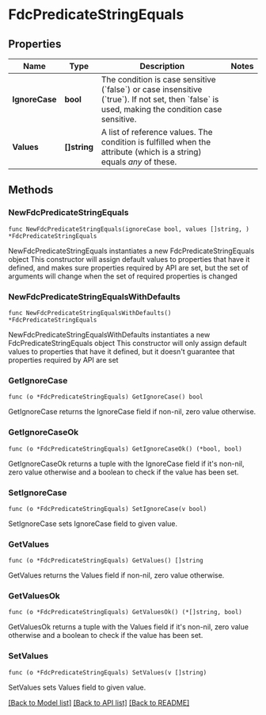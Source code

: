 # FdcPredicateStringEquals

## Properties

Name | Type | Description | Notes
------------ | ------------- | ------------- | -------------
**IgnoreCase** | **bool** | The condition is case sensitive (&#x60;false&#x60;) or case insensitive (&#x60;true&#x60;).   If not set, then &#x60;false&#x60; is used, making the condition case sensitive. | 
**Values** | **[]string** | A list of reference values. The condition is fulfilled when the attribute (which is a string) equals *any* of these. | 

## Methods

### NewFdcPredicateStringEquals

`func NewFdcPredicateStringEquals(ignoreCase bool, values []string, ) *FdcPredicateStringEquals`

NewFdcPredicateStringEquals instantiates a new FdcPredicateStringEquals object
This constructor will assign default values to properties that have it defined,
and makes sure properties required by API are set, but the set of arguments
will change when the set of required properties is changed

### NewFdcPredicateStringEqualsWithDefaults

`func NewFdcPredicateStringEqualsWithDefaults() *FdcPredicateStringEquals`

NewFdcPredicateStringEqualsWithDefaults instantiates a new FdcPredicateStringEquals object
This constructor will only assign default values to properties that have it defined,
but it doesn't guarantee that properties required by API are set

### GetIgnoreCase

`func (o *FdcPredicateStringEquals) GetIgnoreCase() bool`

GetIgnoreCase returns the IgnoreCase field if non-nil, zero value otherwise.

### GetIgnoreCaseOk

`func (o *FdcPredicateStringEquals) GetIgnoreCaseOk() (*bool, bool)`

GetIgnoreCaseOk returns a tuple with the IgnoreCase field if it's non-nil, zero value otherwise
and a boolean to check if the value has been set.

### SetIgnoreCase

`func (o *FdcPredicateStringEquals) SetIgnoreCase(v bool)`

SetIgnoreCase sets IgnoreCase field to given value.


### GetValues

`func (o *FdcPredicateStringEquals) GetValues() []string`

GetValues returns the Values field if non-nil, zero value otherwise.

### GetValuesOk

`func (o *FdcPredicateStringEquals) GetValuesOk() (*[]string, bool)`

GetValuesOk returns a tuple with the Values field if it's non-nil, zero value otherwise
and a boolean to check if the value has been set.

### SetValues

`func (o *FdcPredicateStringEquals) SetValues(v []string)`

SetValues sets Values field to given value.



[[Back to Model list]](../README.md#documentation-for-models) [[Back to API list]](../README.md#documentation-for-api-endpoints) [[Back to README]](../README.md)


